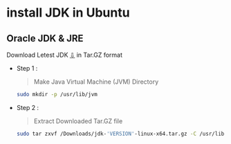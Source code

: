 # install JDK in Ubuntu
## Oracle JDK & JRE
Download Letest JDK [⇩](https://www.oracle.com/java/technologies/javase-downloads.html) in Tar.GZ format
- Step 1 :
  > Make Java Virtual Machine (JVM) Directory 
  ```bash
  sudo mkdir -p /usr/lib/jvm
  ```
- Step 2 :
  > Extract Downloaded Tar.GZ file 
  ```bash
  sudo tar zxvf /Downloads/jdk-'VERSION'-linux-x64.tar.gz -C /usr/lib/jvm
  ```
